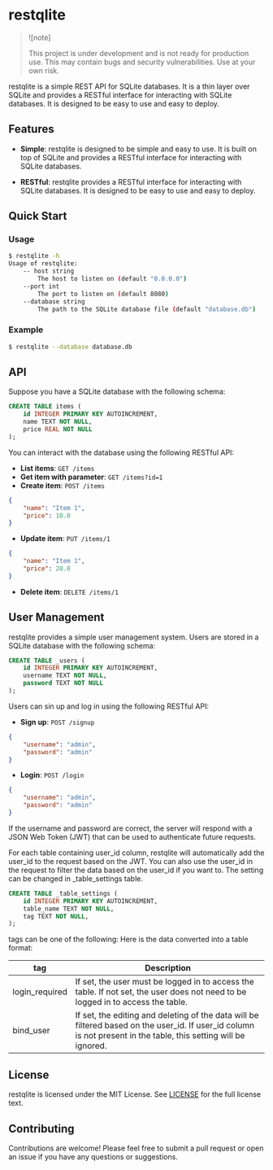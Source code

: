 # restqlite

> ![note]
>
> This project is under development and is not ready for production use. This may contain bugs and security vulnerabilities. Use at your own risk.

restqlite is a simple REST API for SQLite databases. It is a thin layer over SQLite and provides a RESTful interface for interacting with SQLite databases. It is designed to be easy to use and easy to deploy.

## Features

- **Simple**: restqlite is designed to be simple and easy to use. It is built on top of SQLite and provides a RESTful interface for interacting with SQLite databases.

- **RESTful**: restqlite provides a RESTful interface for interacting with SQLite databases. It is designed to be easy to use and easy to deploy.


## Quick Start

### Usage

```bash
$ restqlite -h
Usage of restqlite:
    -- host string
        The host to listen on (default "0.0.0.0")
    --port int
        The port to listen on (default 8080)
    --database string
        The path to the SQLite database file (default "database.db")
```

### Example

```bash
$ restqlite --database database.db
```

## API

Suppose you have a SQLite database with the following schema:

```sql
CREATE TABLE items (
    id INTEGER PRIMARY KEY AUTOINCREMENT,
    name TEXT NOT NULL,
    price REAL NOT NULL
);
```

You can interact with the database using the following RESTful API:

- **List items**: `GET /items`
- **Get item with parameter**: `GET /items?id=1`
- **Create item**: `POST /items`

```json
{
    "name": "Item 1",
    "price": 10.0
}
```

- **Update item**: `PUT /items/1`

```json
{
    "name": "Item 1",
    "price": 20.0
}
```

- **Delete item**: `DELETE /items/1`

## User Management

restqlite provides a simple user management system. Users are stored in a SQLite database with the following schema:

```sql
CREATE TABLE _users (
    id INTEGER PRIMARY KEY AUTOINCREMENT,
    username TEXT NOT NULL,
    password TEXT NOT NULL
);
```

Users can sin up and log in using the following RESTful API:

- **Sign up**: `POST /signup`

```json
{
    "username": "admin",
    "password": "admin"
}
```

- **Login**: `POST /login`

```json
{
    "username": "admin",
    "password": "admin"
}
```

If the username and password are correct, the server will respond with a JSON Web Token (JWT) that can be used to authenticate future requests.

For each table containing user_id column, restqlite will automatically add the user_id to the request based on the JWT.
You can also use the user_id in the request to filter the data based on the user_id if you want to. The setting can be changed in _table_settings table.

```sql
CREATE TABLE _table_settings (
    id INTEGER PRIMARY KEY AUTOINCREMENT,
    table_name TEXT NOT NULL,
    tag TEXT NOT NULL,
);
```

tags can be one of the following:
Here is the data converted into a table format:

| tag         | Description                                                                                                    |
|-----------------|----------------------------------------------------------------------------------------------------------------|
| login_required  | If set, the user must be logged in to access the table. If not set, the user does not need to be logged in to access the table. |
| bind_user       | If set, the editing and deleting of the data will be filtered based on the user_id. If user_id column is not present in the table, this setting will be ignored. |

## License

restqlite is licensed under the MIT License. See [LICENSE](LICENSE) for the full license text.

## Contributing

Contributions are welcome! Please feel free to submit a pull request or open an issue if you have any questions or suggestions.
